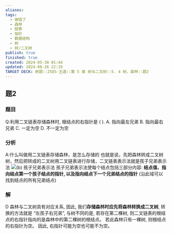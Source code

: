 ```yaml
---
aliases: 
tags:
  - 做错了
  - 森林
  - 链表
  - 指针
  - 数据结构
  - 树
  - 树/二叉树
publish: true
finished: true
created: 2024-05-30 01:44
updated: 2024-08-26 22:19
TARGET DECK: 刷题::25DS-王道::第 5 章 树与二叉树::5. 4 树、森林::题2
---
```

## 题2
### 题目
Q:利用二叉链表存储森林时, 根结点的右指针是 ( ).
A. 指向最左兄弟 
B. 指向最右兄弟
C. 一定为空 
D. 不一定为空
### 分析
A:什么叫做用二叉链表存储森林，是怎么存储的
也就是说，先把森林转成二叉树树，然后把转成的二叉树用二叉链表进行存储，二叉链表表示法就是孩子兄弟表示法
![(b) 孩子兄弟表示法](https://img.hwenyi.live/202408292314517.webp)
孩子兄弟表示法使每个结点包括三部分内容:
**结点值、指向结点第一个孩子结点的指针, 以及指向结点下一个兄弟结点的指针** (沿此域可以找到结点的所有兄弟结点)
### 解
D
森林与二叉树具有对应关系, 因此, 我们**存储森林时应先将森林转换成二叉树**, 转换的方法就是 “左孩子右兄弟”, 与树不同的是, 若存在第二棵树, 则二叉链表的根结点的右指针指向的是森林中的第二棵树的根结点。
若此森林只有一棵树, 则根结点的右指针为空。
因此, 右指针可能为空也可能不为空。
